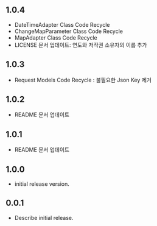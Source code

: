 ## 1.0.4

* DateTimeAdapter Class Code Recycle
* ChangeMapParameter Class  Code Recycle
* MapAdapter Class  Code Recycle
* LICENSE 문서 업데이트: 연도와 저작권 소유자의 이름 추가

## 1.0.3

* Request Models Code Recycle  : 불필요한 Json Key 제거

## 1.0.2

* README 문서 업데이트

## 1.0.1

* README 문서 업데이트

## 1.0.0

* initial release version.

## 0.0.1

* Describe initial release.